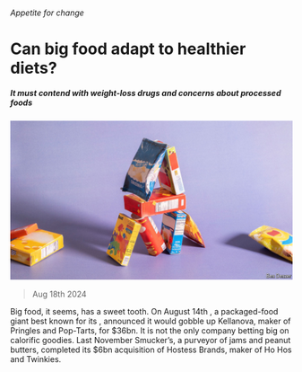 ###### Appetite for change

# Can big food adapt to healthier diets? 

##### It must contend with weight-loss drugs and concerns about processed foods 

![image](images/20240824_WBD001.jpg) 

> Aug 18th 2024 

Big food, it seems, has a sweet tooth. On August 14th , a packaged-food giant best known for its , announced it would gobble up Kellanova, maker of Pringles and Pop-Tarts, for $36bn. It is not the only company betting big on calorific goodies. Last November Smucker’s, a purveyor of jams and peanut butters, completed its $6bn acquisition of Hostess Brands, maker of Ho Hos and Twinkies.

